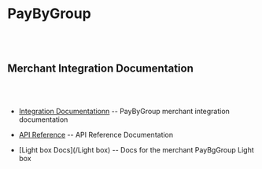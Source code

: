 
# PayByGroup

<br><br>

## Merchant Integration Documentation

<br><br>

- [Integration Documentationn](/MerchantIntegration)  --  PayByGroup merchant integration documentation

- [API Reference](/PayByGroup_APIs)  --  API Reference Documentation


- [Light box Docs](/Light box) -- Docs for the merchant PayBgGroup Light box

